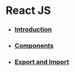 # React JS

- ### [Introduction](introduction.md "Introduction to React")
- ### [Components](components.md "Components")
- ### [Export and Import](export-import.md "Export and Import")

